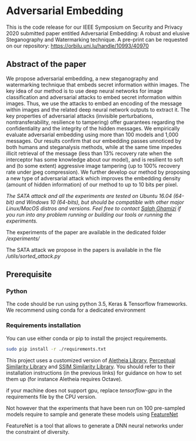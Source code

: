 # Adversarial Embedding

This is the code release for our IEEE Symposium on Security and Privacy 2020 submitted paper entitled Adversarial Embedding: A robust and elusive Steganography and Watermarking technique.
A pre-print can be requested on our repository: https://orbilu.uni.lu/handle/10993/40970 


## Abstract of the paper
We propose adversarial embedding, a new steganography and watermarking technique that embeds secret information within images. The key idea of our method is to use deep neural networks for image classification and adversarial attacks to embed secret information within images. Thus, we use the attacks to embed an encoding of the message within images and the related deep neural network  outputs to extract it. The key properties of adversarial attacks (invisible perturbations, nontransferability, resilience to tampering) offer guarantees regarding the confidentiality and the integrity of the hidden messages.
We empirically evaluate adversarial embedding using more than 100 models and 1,000 messages. Our results confirm that our
embedding passes unnoticed by both humans and steganalysis methods, while at the same time impedes illicit retrieval of the
message (less than 13% recovery rate when the interceptor has some knowledge about our model), and is resilient to soft and (to
some extent) aggressive image tampering (up to 100% recovery rate under jpeg compression). We further develop our method
by proposing a new type of adversarial attack which improves the embedding density (amount of hidden information) of our
method to up to 10 bits per pixel.


*The SATA attack and all the experiments are tested on Ubuntu 16.04 (64-bit) and Windows 10 (64-bits), but should be compatible with other major Linux/MacOS distros and versions. Feel free to contact [Salah Ghamizi](https://wwwen.uni.lu/snt/people/salah_ghamizi) if you run into any problem running or building our tools or running the experiments.*

The experiments of the paper are available in the dedicated folder */experiments/*

The SATA attack we propose in the papers is available in the file */utils/sorted_attack.py*


## Prerequisite
### Python
The code should be run using python 3.5, Keras & Tensorflow frameworks. We recommend using conda for a dedicated environment

### Requirements installation

You can use either conda or pip to install the project requirements.

```bash
sudo pip install -r ./requirements.txt
```

This project uses a customized version of [Aletheia Library](aletheia/README.md), [Perceptual Similarity Library](lpips-tensorflow/README.md) and [SSIM Similarity Library](pyssim/README.md). You should refer to their installation instructions (in the previous links) for guidance on how to set them up (for instance Aletheia requires Octave).

if your machine does not support gpu, replace *tensorflow-gpu* in the requirements file by the CPU version.

Not however that the experiments that have been run on 100 pre-sampled models require to sample and generate these models using [FeatureNet](https://github.com/yamizi/FeatureNet) 

FeatureNet is a tool that allows to generate a DNN neural networks under the constraint of diversity.
